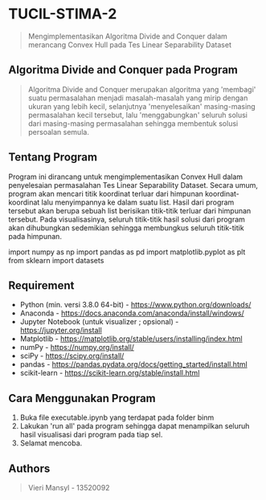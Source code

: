 # TUCIL-STIMA-2
> Mengimplementasikan Algoritma Divide and Conquer dalam merancang Convex Hull pada Tes Linear Separability Dataset


## Algoritma Divide and Conquer pada Program
> Algoritma Divide and Conquer merupakan algoritma yang 'membagi' suatu permasalahan menjadi masalah-masalah yang mirip dengan ukuran yang lebih kecil, selanjutnya 'menyelesaikan' masing-masing permasalahan kecil tersebut, lalu 'menggabungkan' seluruh solusi dari masing-masing permasalahan sehingga membentuk solusi persoalan semula.

## Tentang Program
Program ini dirancang untuk mengimplementasikan Convex Hull dalam penyelesaian permasalahan Tes Linear Separability Dataset. Secara umum, program akan mencari titik koordinat terluar dari himpunan koordinat-koordinat lalu menyimpannya ke dalam suatu list. Hasil dari program tersebut akan berupa sebuah list berisikan titik-titik terluar dari himpunan tersebut. Pada visualisasinya, seluruh titik-titik hasil solusi dari program akan dihubungkan sedemikian sehingga membungkus seluruh titik-titik pada himpunan.

import numpy as np
import pandas as pd 
import matplotlib.pyplot as plt 
from sklearn import datasets

## Requirement
* Python (min. versi 3.8.0 64-bit) - https://www.python.org/downloads/
* Anaconda - https://docs.anaconda.com/anaconda/install/windows/
* Jupyter Notebook (untuk visualizer ; opsional) - https://jupyter.org/install
* Matplotlib - https://matplotlib.org/stable/users/installing/index.html
* numPy - https://numpy.org/install/
* sciPy - https://scipy.org/install/
* pandas - https://pandas.pydata.org/docs/getting_started/install.html
* scikit-learn - https://scikit-learn.org/stable/install.html


## Cara Menggunakan Program
1. Buka file executable.ipynb yang terdapat pada folder binm
2. Lakukan 'run all' pada program sehingga dapat menampilkan seluruh hasil visualisasi dari program pada tiap sel.
4. Selamat mencoba.

## Authors
> Vieri Mansyl - 13520092